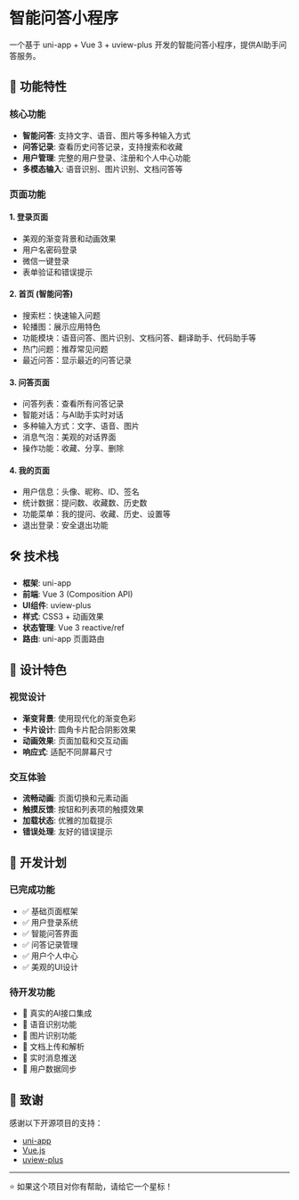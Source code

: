 # 智能问答小程序

一个基于 uni-app + Vue 3 + uview-plus 开发的智能问答小程序，提供AI助手问答服务。

## 🚀 功能特性

### 核心功能
- **智能问答**: 支持文字、语音、图片等多种输入方式
- **问答记录**: 查看历史问答记录，支持搜索和收藏
- **用户管理**: 完整的用户登录、注册和个人中心功能
- **多模态输入**: 语音识别、图片识别、文档问答等

### 页面功能

#### 1. 登录页面
- 美观的渐变背景和动画效果
- 用户名密码登录
- 微信一键登录
- 表单验证和错误提示

#### 2. 首页 (智能问答)
- 搜索栏：快速输入问题
- 轮播图：展示应用特色
- 功能模块：语音问答、图片识别、文档问答、翻译助手、代码助手等
- 热门问题：推荐常见问题
- 最近问答：显示最近的问答记录

#### 3. 问答页面
- 问答列表：查看所有问答记录
- 智能对话：与AI助手实时对话
- 多种输入方式：文字、语音、图片
- 消息气泡：美观的对话界面
- 操作功能：收藏、分享、删除

#### 4. 我的页面
- 用户信息：头像、昵称、ID、签名
- 统计数据：提问数、收藏数、历史数
- 功能菜单：我的提问、收藏、历史、设置等
- 退出登录：安全退出功能

## 🛠 技术栈

- **框架**: uni-app
- **前端**: Vue 3 (Composition API)
- **UI组件**: uview-plus
- **样式**: CSS3 + 动画效果
- **状态管理**: Vue 3 reactive/ref
- **路由**: uni-app 页面路由

## 🎨 设计特色

### 视觉设计
- **渐变背景**: 使用现代化的渐变色彩
- **卡片设计**: 圆角卡片配合阴影效果
- **动画效果**: 页面加载和交互动画
- **响应式**: 适配不同屏幕尺寸

### 交互体验
- **流畅动画**: 页面切换和元素动画
- **触摸反馈**: 按钮和列表项的触摸效果
- **加载状态**: 优雅的加载提示
- **错误处理**: 友好的错误提示

## 🎯 开发计划

### 已完成功能
- ✅ 基础页面框架
- ✅ 用户登录系统
- ✅ 智能问答界面
- ✅ 问答记录管理
- ✅ 用户个人中心
- ✅ 美观的UI设计

### 待开发功能
- 🔄 真实的AI接口集成
- 🔄 语音识别功能
- 🔄 图片识别功能
- 🔄 文档上传和解析
- 🔄 实时消息推送
- 🔄 用户数据同步

## 🙏 致谢

感谢以下开源项目的支持：
- [uni-app](https://uniapp.dcloud.io/)
- [Vue.js](https://vuejs.org/)
- [uview-plus](https://uiadmin.net/uview-plus/)

---

⭐ 如果这个项目对你有帮助，请给它一个星标！
